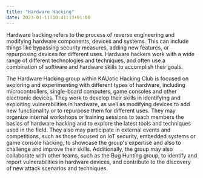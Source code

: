 ```yaml
---
title: "Hardware Hacking"
date: 2023-01-11T10:41:13+01:00
---
```

Hardware hacking refers to the process of reverse engineering and modifying hardware components, devices and systems. This can include things like bypassing security measures, adding new features, or repurposing devices for different uses. Hardware hackers work with a wide range of different technologies and techniques, and often use a combination of software and hardware skills to accomplish their goals.

The Hardware Hacking group within KAUotic Hacking Club is focused on exploring and experimenting with different types of hardware, including microcontrollers, single-board computers, game consoles and other electronic devices. They work to develop their skills in identifying and exploiting vulnerabilities in hardware, as well as modifying devices to add new functionality or to repurpose them for different uses. They may organize internal workshops or training sessions to teach members the basics of hardware hacking and to explore the latest tools and techniques used in the field. They also may participate in external events and competitions, such as those focused on IoT security, embedded systems or game console hacking, to showcase the group's expertise and also to challenge and improve their skills. Additionally, the group may also collaborate with other teams, such as the Bug Hunting group, to identify and report vulnerabilities in hardware devices, and contribute to the discovery of new attack scenarios and techniques.
